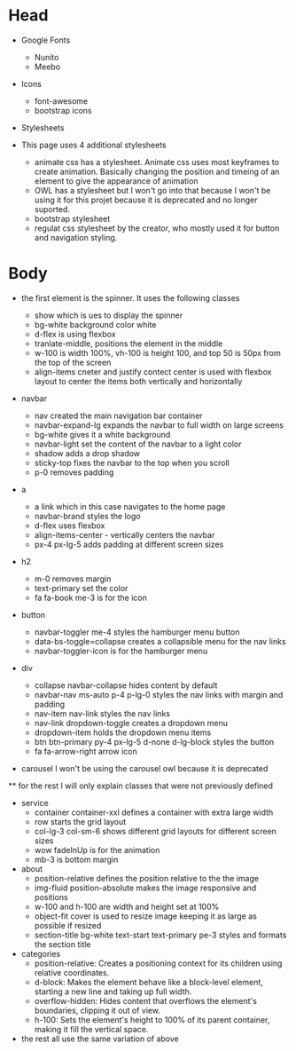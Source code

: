 # Head

- Google Fonts
    - Nunito
    - Meebo

- Icons
    - font-awesome
    - bootstrap icons

- Stylesheets
- This page uses 4 additional stylesheets
    - animate css has a stylesheet. Animate css uses most keyframes to create animation.  Basically changing the position and timeing of an element to give the appearance of animation
    - OWL has a stylesheet but I won't go into that because I won't be using it for this projet because it is deprecated and no longer suported.
    - bootstrap stylesheet
    - regulat css stylesheet by the creator, who mostly used it for button and navigation styling.

# Body

- the first element is the spinner.  It uses the following classes
    - show which is ues to display the spinner
    - bg-white background color white
    - d-flex is using flexbox
    - tranlate-middle, positions the element in the middle
    - w-100 is width 100%, vh-100 is height 100, and top 50 is 50px from the top of the screen
    - align-items cneter and justify contect center is used with flexbox layout to center the items both vertically and horizontally

- navbar
    - nav created the main navigation bar container
    - navbar-expand-lg expands the navbar to full width on large screens
    - bg-white gives it a white background
    - navbar-light set the content of the navbar to a light color
    - shadow adds a drop shadow
    - sticky-top fixes the navbar to the top when you scroll
    - p-0 removes padding
- a
    - a link which in this case navigates to the home page
    - navbar-brand styles the logo
    - d-flex uses flexbox
    - align-items-center - vertically centers the navbar
    - px-4 px-lg-5 adds padding at different screen sizes
- h2
    - m-0 removes margin
    - text-primary set the color
    - fa fa-book me-3 is for the icon
- button
    - navbar-toggler me-4 styles the hamburger menu button
    - data-bs-toggle=collapse creates a collapsible menu for the nav links
    - navbar-toggler-icon is for the hamburger menu
- div
    - collapse navbar-collapse hides content by default
    - navbar-nav ms-auto p-4 p-lg-0 styles the nav links with margin and padding
    - nav-item nav-link styles the nav links
    - nav-link dropdown-toggle creates a dropdown menu
    - dropdown-item holds the dropdown menu items
    - btn btn-primary py-4 px-lg-5 d-none d-lg-block styles the button
    - fa fa-arrow-right arrow icon

- carousel
    I won't be using the carousel owl because it is deprecated

** for the rest I will only explain classes that were not previously defined

- service
    - container container-xxl defines a container with extra large width
    - row starts the grid layout
    - col-lg-3 col-sm-6 shows different grid layouts for different screen sizes
    - wow fadeInUp is for the animation
    - mb-3 is bottom margin
- about
    - position-relative defines the position relative to the the image
    - img-fluid position-absolute makes the image responsive and positions
    - w-100 and h-100 are width and height set at 100%
    - object-fit cover is used to resize image keeping it as large as possible if resized
    - section-title bg-white text-start text-primary pe-3 styles and formats the section title
- categories
    - position-relative: Creates a positioning context for its children using relative coordinates.
    - d-block: Makes the element behave like a block-level element, starting a new line and taking up full width.
    - overflow-hidden: Hides content that overflows the element's boundaries, clipping it out of view.
    - h-100: Sets the element's height to 100% of its parent container, making it fill the vertical space.
- the rest all use the same variation of above

